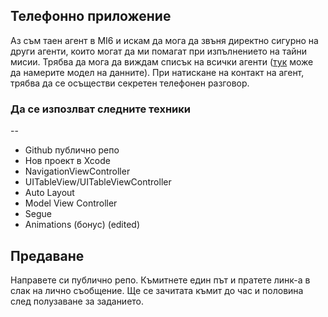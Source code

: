 ## Телефонно приложение
Аз съм таен агент в MI6 и искам да мога да звъня директно сигурно на други агенти, които могат да ми помагат при изпълнението на тайни мисии. Трябва да мога да виждам списък на всички агенти ([тук](phone-agents.zip) може да намерите модел на данните). При натискане на контакт на агент, трябва да се осъществи секретен телефонен разговор.
### Да се изпозлват следните техники
--
* Github публично репо
* Нов проект в Xcode
* NavigationViewController
* UITableView/UITableViewController
* Auto Layout
* Model View Controller
* Segue
* Animations (бонус) (edited)

## Предаване

Направете си публично репо. Къмитнете един път и пратете линк-а в слак на лично съобщение.
Ще се зачитата къмит до час и половина след полузаване за заданието.